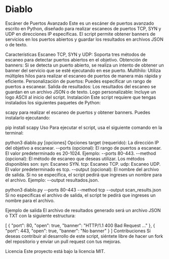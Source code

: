 # Diablo



Escáner de Puertos Avanzado
Este es un escáner de puertos avanzado escrito en Python, diseñado para realizar escaneos de puertos TCP, SYN y UDP en direcciones IP específicas. El script permite obtener banners de servicios en los puertos abiertos y guardar los resultados en archivos JSON o de texto.

Características
Escaneo TCP, SYN y UDP: Soporta tres métodos de escaneo para detectar puertos abiertos en el objetivo.
Obtención de banners: Si se detecta un puerto abierto, se realiza un intento de obtener un banner del servicio que se esté ejecutando en ese puerto.
Multihilo: Utiliza múltiples hilos para realizar el escaneo de puertos de manera más rápida y eficiente.
Personalización de puertos: Puedes especificar un rango de puertos a escanear.
Salida de resultados: Los resultados del escaneo se guardan en un archivo JSON o de texto.
Logo personalizable: Incluye un logo ASCII al inicio del script.
Instalación
Este script requiere que tengas instalados los siguientes paquetes de Python:

scapy para realizar el escaneo de puertos y obtener banners.
Puedes instalarlo ejecutando:

pip install scapy
Uso
Para ejecutar el script, usa el siguiente comando en la terminal:

python3 diablo.py <IP objetivo> [opciones]
Opciones
target (requerido): La dirección IP del objetivo a escanear.
--ports (opcional): El rango de puertos a escanear. El valor predeterminado es 20-1024. Ejemplo: --ports 80-443.
--method (opcional): El método de escaneo que deseas utilizar. Los métodos disponibles son:
syn: Escaneo SYN.
tcp: Escaneo TCP.
udp: Escaneo UDP. El valor predeterminado es tcp.
--output (opcional): El nombre del archivo de salida. Si no se especifica, el script pedirá que ingreses un nombre para el archivo. Ejemplo: --output resultados.json.

python3 diablo.py <ip> --ports 80-443 --method tcp --output scan_results.json
Si no especificas el archivo de salida, el script te pedirá que ingreses un nombre para el archivo.

Ejemplo de salida
El archivo de resultados generado será un archivo JSON o TXT con la siguiente estructura:

[
    {
        "port": 80,
        "open": true,
        "banner": "HTTP/1.1 400 Bad Request ..."
    },
    {
        "port": 443,
        "open": true,
        "banner": "No banner"
    }
]
Contribuciones
Si deseas contribuir al desarrollo de este script, siéntete libre de hacer un fork del repositorio y enviar un pull request con tus mejoras.

Licencia
Este proyecto está bajo la licencia MIT.
